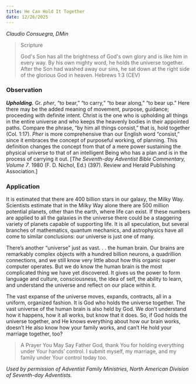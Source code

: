 ```yaml
---
title: He Can Hold It Together
date: 12/26/2025
---
```


_Claudio Consuegra, DMin_

> <p>Scripture</p>
> God's Son has all the brightness of God's own glory and is like him in every way. By his own mighty word, he holds the universe together. After the Son had washed away our sins, he sat down at the right side of the glorious God in heaven. Hebrews 1:3 (CEV)

### Observation

**_Upholding._** Gr. _pher_, “to bear,” “to carry,” “to bear along,” “to bear up.” Here there may be the added meaning of movement, purpose, guidance; proceeding with definite intent. Christ is the one who is upholding all things in the entire universe and who keeps the heavenly bodies in their appointed paths. Compare the phrase, “by him all things consist,” that is, hold together (Col. 1:17). _Pher_ is more comprehensive than our English word “consist,” since it embraces the concept of purposeful working, of planning. This definition changes the concept from that of a mere power sustaining the physical universe to that of an intelligent Being who has a plan and is in the process of carrying it out. [_The Seventh-day Adventist Bible Commentary, Volume 7_. 1980 (F. D. Nichol, Ed.) (397). Review and Herald Publishing Association.]

### Application

It is estimated that there are 400 billion stars in our galaxy, the Milky Way. Scientists estimate that in the Milky Way alone there are 500 million potential planets, other than the earth, where life can exist. If these numbers are applied to all the galaxies in the universe there could be a staggering variety of planets capable of supporting life. It is all speculation, but several branches of mathematics, quantum mechanics, and astrophysics have all come to similar conclusions: our universe is just one of many.

There’s another “universe” just as vast. . . the human brain. Our brains are remarkably complex objects with a hundred billion neurons, a quadrillion connections, and we still know very little about how this organic super computer operates. But we do know the human brain is the most complicated thing we have yet discovered. It gives us the power to form language and culture, consciousness, the idea of self, the ability to learn, and understand the universe and reflect on our place within it.

The vast expanse of the universe moves, expands, contracts, all in a uniform, organized fashion. It is God who holds the universe together. The vast universe of the human brain is also held by God. We don’t understand how it happens, how it all works, but know that it does. So, if God holds the universe together, and He knows everything about how our brain works, doesn’t He also know how your family works, and can’t He hold your marriage together, too?

> <callout>A Prayer You May Say</callout>
> Father God, thank You for holding everything under Your hands’ control. I submit myself, my marriage, and my family under Your control today too.

_Used by permission of Adventist Family Ministries, North American Division of Seventh-day Adventists._